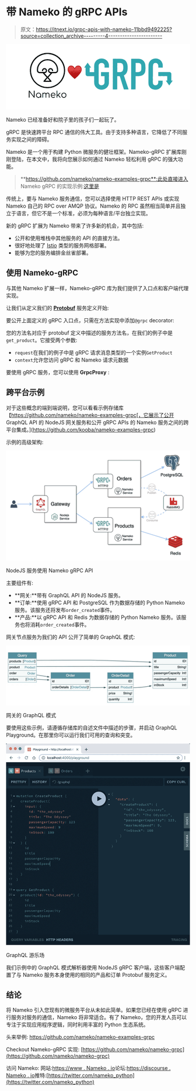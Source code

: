 # 带 Nameko 的 gRPC APIs

> 原文：<https://itnext.io/grpc-apis-with-nameko-11bbd9492225?source=collection_archive---------4----------------------->

![](img/dff51bcb19f5f5b01d040c57d05f5f30.png)

Nameko 已经准备好和院子里的孩子们一起玩了。

gRPC 是快速跨平台 RPC 通信的伟大工具。由于支持多种语言，它降低了不同服务实现之间的障碍。

Nameko 是一个用于构建 Python 微服务的健壮框架。Nameko-gRPC 扩展库刚刚登陆，在本文中，我将向您展示如何通过 Nameko 轻松利用 gRPC 的强大功能。

> **https://github.com/nameko/nameko-examples-grpc**:此处直接进入 Nameko gRPC 的实现示例:[这里是](https://github.com/kooba/nameko-examples-grpc)

传统上，要与 Nameko 服务通信，您可以选择使用 HTTP REST APIs 或实现 Nameko 自己的 RPC over AMQP 协议。Nameko 的 RPC 虽然相当简单并且独立于语言，但它不是一个标准，必须为每种语言/平台独立实现。

新的 gRPC 扩展为 Nameko 带来了许多新的机会，其中包括:

*   公开和使用堆栈中其他服务的 API 的直接方法。
*   很好地处理了 [Istio](https://istio.io/) 类型的服务网格部署。
*   能够为您的服务编排金丝雀部署。

## 使用 Nameko-gRPC

与其他 Nameko 扩展一样，Nameko-gRPC 库为我们提供了入口点和客户端代理实现。

让我们从定义我们的 [**Protobuf**](https://developers.google.com/protocol-buffers/docs/proto3) 服务定义开始:

要公开上面定义的 gRPC 入口点，只需在方法实现中添加`@grpc` decorator:

您的方法名对应于 protobuf 定义中描述的服务方法名，在我们的例子中是`get_product`。它接受两个参数:

*   `request`在我们的例子中是 gRPC 请求消息类型的一个实例`GetProduct`
*   `context`允许您访问 gRPC 和 Nameko 请求元数据

要使用 gRPC 服务，您可以使用 **GrpcProxy** :

## 跨平台示例

对于这些概念的端到端说明，您可以看看示例存储库【https://github.com/nameko/nameko-examples-grpc[，它展示了公开 GraphQL API 的 NodeJS 网关服务和公开 gRPC APIs 的 Nameko 服务之间的跨平台集成。](https://github.com/kooba/nameko-examples-grpc)

示例的高级架构:

![](img/e78644ae5848c2ada67f9b7bbbc0720d.png)

NodeJS 服务使用 Nameko gRPC API

主要组件有:

*   **网关:**带有 GraphQL API 的 NodeJS 服务。
*   **订单:**使用 gRPC API 和 PostgreSQL 作为数据存储的 Python Nameko 服务。该服务还将发布`order_created`事件。
*   **产品:**以 gRPC API 和 Redis 为数据存储的 Python Nameko 服务。该服务也将消耗`order_created`事件。

网关节点服务为我们的 API 公开了简单的 GraphQL 模式:

![](img/2503e5f8144dc02efa13b365a3e7cc55.png)

网关的 GraphQL 模式

要使用这些示例，请遵循存储库的自述文件中描述的步骤，并启动 GraphQL Playground。在那里你可以运行我们可用的查询和突变。

![](img/dbc610b6a2feadb49e809fa8d54be37b.png)

GraphQL 游乐场

我们示例中的 GraphQL 模式解析器使用 NodeJS gRPC 客户端，这些客户端配置了与 Nameko 服务本身使用的相同的产品和订单 Protobuf 服务定义。

## 结论

将 Nameko 引入您现有的微服务平台从未如此简单。如果您已经在使用 gRPC 进行服务对服务的通信，Nameko 将非常适合。有了 Nameko，您的开发人员可以专注于实现应用程序逻辑，同时利用丰富的 Python 生态系统。

头来举例:
https://github.com/nameko/nameko-examples-grpc

Checkout Nameko-gRPC 实现:
[https://github.com/nameko/nameko-grpc](https://github.com/nameko/nameko-grpc)

访问 Nameko:
网站:[https://www . Nameko . io](https://www.nameko.io/)论坛:[https://discourse . Nameko . io](https://discourse.nameko.io/)推特:[https://twitter.com/nameko_python](https://twitter.com/nameko_python)